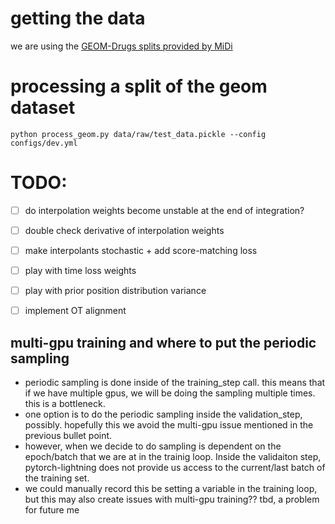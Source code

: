 # getting the data
we are using the [GEOM-Drugs splits provided by MiDi](https://github.com/cvignac/MiDi#datasets)

# processing a split of the geom dataset

```console
python process_geom.py data/raw/test_data.pickle --config configs/dev.yml
```

# TODO:
- [ ] do interpolation weights become unstable at the end of integration?
- [ ] double check derivative of interpolation weights
- [ ] make interpolants stochastic + add score-matching loss
- [ ] play with time loss weights
- [ ] play with prior position distribution variance
- [ ] implement OT alignment
  

## multi-gpu training and where to put the periodic sampling
- periodic sampling is done inside of the training_step call. this means that if we have multiple gpus, we will be doing the sampling multiple times. this is a bottleneck.
- one option is to do the periodic sampling inside the validation_step, possibly. hopefully this we avoid the multi-gpu issue mentioned in the previous bullet point.
- however, when we decide to do sampling is dependent on the epoch/batch that we are at in the trainig loop. Inside the validaiton step, pytorch-lightning does not provide us access to the current/last batch of the training set.
- we could manually record this be setting a variable in the training loop, but this may also create issues with multi-gpu training?? tbd, a problem for future me